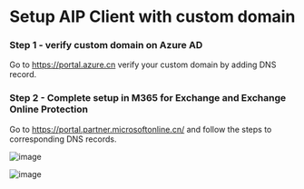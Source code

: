 # Setup AIP Client with custom domain

### Step 1 - verify custom domain on Azure AD

Go to https://portal.azure.cn verify your custom domain by adding DNS record.

### Step 2 - Complete setup in M365 for Exchange and Exchange Online Protection

Go to https://portal.partner.microsoftonline.cn/ and follow the steps to corresponding DNS records.

![image](https://user-images.githubusercontent.com/96280581/161053807-6133e2b3-824e-4c17-a43f-888707aa03ed.png)

![image](https://user-images.githubusercontent.com/96280581/161068334-487ec52b-e89d-4b65-8a7c-3294d22399d9.png)
